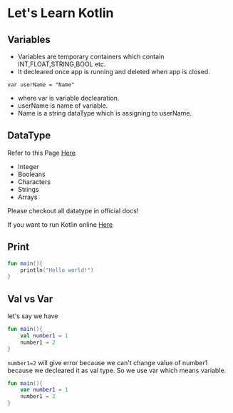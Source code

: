 # Let's Learn Kotlin
## Variables
- Variables are temporary containers which contain INT,FLOAT,STRING,BOOL etc.
- It decleared once app is running and deleted when app is closed.
```
var userName = "Name" 
```
- where var is variable declearation.
- userName is name of variable.
- Name is a string dataType which is assigning to userName.


## DataType
Refer to this Page [Here](https://kotlinlang.org/docs/numbers.html)
- Integer
- Booleans
- Characters
- Strings
- Arrays

Please checkout all datatype in official docs!

If you want to run Kotlin online [Here](https://play.kotlinlang.org/#eyJ2ZXJzaW9uIjoiMi4wLjAiLCJwbGF0Zm9ybSI6ImphdmEiLCJhcmdzIjoiIiwibm9uZU1hcmtlcnMiOnRydWUsInRoZW1lIjoiaWRlYSIsImNvZGUiOiIvKipcbiAqIFlvdSBjYW4gZWRpdCwgcnVuLCBhbmQgc2hhcmUgdGhpcyBjb2RlLlxuICogcGxheS5rb3RsaW5sYW5nLm9yZ1xuICovXG5mdW4gbWFpbigpIHtcbiAgICBwcmludGxuKFwiSGVsbG8sIHdvcmxkISEhXCIpXG59In0=)

## Print
```Kotlin
fun main(){
    println("Hello world!")
}
```

## Val vs Var

let's say we have
```Kotlin
fun main(){
    val number1 = 1
    number1 = 2
}
```
```number1=2``` will give error because we can't change value of number1 because we decleared it as val type. So we use var which means variable.
```Kotlin
fun main(){
    var number1 = 1
    number1 = 2
}
``` 
